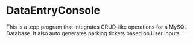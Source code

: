 # DataEntryConsole
This is a .cpp program that integrates CRUD-like operations for a MySQL Database. It also auto generates parking tickets based on User Inputs
